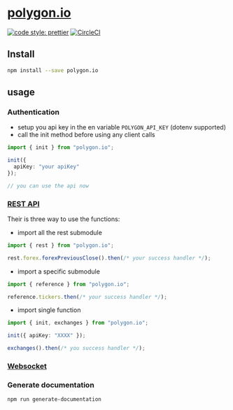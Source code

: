 # [polygon.io](https://polygon.io)

[![code style: prettier](https://img.shields.io/badge/code_style-prettier-ff69b4.svg?style=flat-square)](https://github.com/prettier/prettier)
[![CircleCI](https://circleci.com/gh/bassochette/polygon.io.svg?style=svg)](https://circleci.com/gh/bassochette/polygon.io)

## Install

```bash
npm install --save polygon.io
```

## usage

### Authentication

- setup you api key in the en variable `POLYGON_API_KEY` (dotenv supported)
- call the init method before using any client calls

```typescript
import { init } from "polygon.io";

init({
  apiKey: "your apiKey"
});

// you can use the api now
```

### [REST API](https://polygon.io/docs/#getting-started)

Their is three way to use the functions:

- import all the rest submodule

```typescript
import { rest } from "polygon.io";

rest.forex.forexPreviousClose().then(/* your success handler */);
```

- import a specific submodule

```typescript
import { reference } from "polygon.io";

reference.tickers.then(/* your success handler */);
```

- import single function

```typescript
import { init, exchanges } from "polygon.io";

init({ apiKey: "XXXX" });

exchanges().then(/* you success handler */);
```

### [Websocket](https://polygon.io/sockets)

### Generate documentation

```bash
npm run generate-documentation
```
